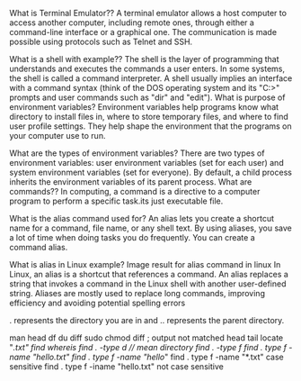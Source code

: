 What is Terminal Emulator??
A terminal emulator allows a host computer to access another computer, including remote ones, through either a command-line interface or a graphical one. The communication is made possible using protocols such as Telnet and SSH.

What is a shell with example??
The shell is the layer of programming that understands and executes the commands a user enters. In some systems, the shell is called a command interpreter. A shell usually implies an interface with a command syntax (think of the DOS operating system and its "C:>" prompts and user commands such as "dir" and "edit").
What is purpose of environment variables?
Environment variables help programs know what directory to install files in, where to store temporary files, and where to find user profile settings. They help shape the environment that the programs on your computer use to run.


What are the types of environment variables?
There are two types of environment variables: user environment variables (set for each user) and system environment variables (set for everyone). By default, a child process inherits the environment variables of its parent process.
  What are commands??
  In computing, a command is a directive to a computer program to perform a specific task.its just executable file.




What is the alias command used for?
An alias lets you create a shortcut name for a command, file name, or any shell text. By using aliases, you save a lot of time when doing tasks you do frequently. You can create a command alias.


What is alias in Linux example?
Image result for alias command in linux
In Linux, an alias is a shortcut that references a command. An alias replaces a string that invokes a command in the Linux shell with another user-defined string. Aliases are mostly used to replace long commands, improving efficiency and avoiding potential spelling errors




. represents the directory you are in and .. represents the parent directory.



man
head 
df
du
diff
sudo chmod
diff ; output not matched
head
tail
locate "*.txt" 
find
whereis
find . -type d // mean directory
find . -type f
find . type f -name "hello.txt"
find . type f -name "hello*"
find . type f -name "*.txt" case sensitive
find . type f -iname "hello.txt" not case sensitive
